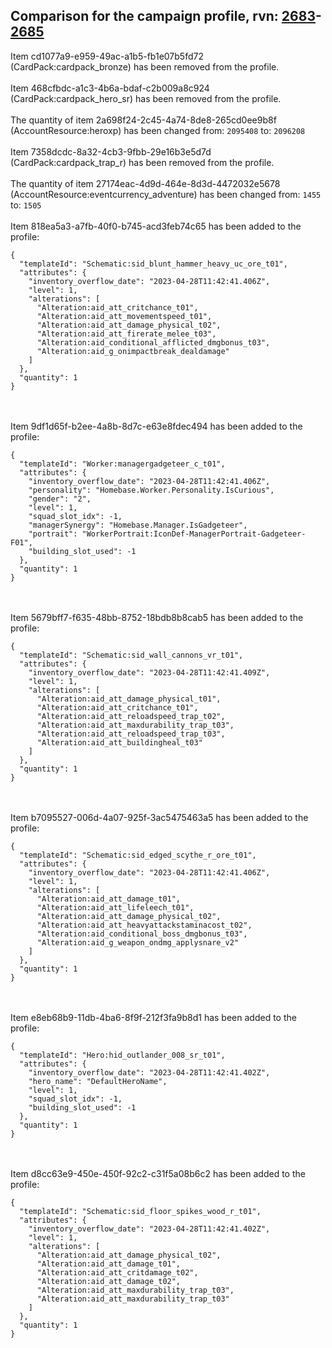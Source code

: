 ## Comparison for the campaign profile, rvn: [2683](https://github.com/PRO100KatYT/FortniteProfileRevisions/tree/main/profiles/campaign/2683%20campaign.json)-[2685](https://github.com/PRO100KatYT/FortniteProfileRevisions/tree/main/profiles/campaign/2685%20campaign.json)

Item cd1077a9-e959-49ac-a1b5-fb1e07b5fd72 (CardPack:cardpack_bronze) has been removed from the profile.
<br><br>
Item 468cfbdc-a1c3-4b6a-bdaf-c2b009a8c924 (CardPack:cardpack_hero_sr) has been removed from the profile.
<br><br>
The quantity of item 2a698f24-2c45-4a74-8de8-265cd0ee9b8f (AccountResource:heroxp) has been changed from: `2095408` to: `2096208`
<br><br>
Item 7358dcdc-8a32-4cb3-9fbb-29e16b3e5d7d (CardPack:cardpack_trap_r) has been removed from the profile.
<br><br>
The quantity of item 27174eac-4d9d-464e-8d3d-4472032e5678 (AccountResource:eventcurrency_adventure) has been changed from: `1455` to: `1505`
<br><br>
Item 818ea5a3-a7fb-40f0-b745-acd3feb74c65 has been added to the profile:

```
{
  "templateId": "Schematic:sid_blunt_hammer_heavy_uc_ore_t01",
  "attributes": {
    "inventory_overflow_date": "2023-04-28T11:42:41.406Z",
    "level": 1,
    "alterations": [
      "Alteration:aid_att_critchance_t01",
      "Alteration:aid_att_movementspeed_t01",
      "Alteration:aid_att_damage_physical_t02",
      "Alteration:aid_att_firerate_melee_t03",
      "Alteration:aid_conditional_afflicted_dmgbonus_t03",
      "Alteration:aid_g_onimpactbreak_dealdamage"
    ]
  },
  "quantity": 1
}
```

<br><br>
Item 9df1d65f-b2ee-4a8b-8d7c-e63e8fdec494 has been added to the profile:

```
{
  "templateId": "Worker:managergadgeteer_c_t01",
  "attributes": {
    "inventory_overflow_date": "2023-04-28T11:42:41.406Z",
    "personality": "Homebase.Worker.Personality.IsCurious",
    "gender": "2",
    "level": 1,
    "squad_slot_idx": -1,
    "managerSynergy": "Homebase.Manager.IsGadgeteer",
    "portrait": "WorkerPortrait:IconDef-ManagerPortrait-Gadgeteer-F01",
    "building_slot_used": -1
  },
  "quantity": 1
}
```

<br><br>
Item 5679bff7-f635-48bb-8752-18bdb8b8cab5 has been added to the profile:

```
{
  "templateId": "Schematic:sid_wall_cannons_vr_t01",
  "attributes": {
    "inventory_overflow_date": "2023-04-28T11:42:41.409Z",
    "level": 1,
    "alterations": [
      "Alteration:aid_att_damage_physical_t01",
      "Alteration:aid_att_critchance_t01",
      "Alteration:aid_att_reloadspeed_trap_t02",
      "Alteration:aid_att_maxdurability_trap_t03",
      "Alteration:aid_att_reloadspeed_trap_t03",
      "Alteration:aid_att_buildingheal_t03"
    ]
  },
  "quantity": 1
}
```

<br><br>
Item b7095527-006d-4a07-925f-3ac5475463a5 has been added to the profile:

```
{
  "templateId": "Schematic:sid_edged_scythe_r_ore_t01",
  "attributes": {
    "inventory_overflow_date": "2023-04-28T11:42:41.406Z",
    "level": 1,
    "alterations": [
      "Alteration:aid_att_damage_t01",
      "Alteration:aid_att_lifeleech_t01",
      "Alteration:aid_att_damage_physical_t02",
      "Alteration:aid_att_heavyattackstaminacost_t02",
      "Alteration:aid_conditional_boss_dmgbonus_t03",
      "Alteration:aid_g_weapon_ondmg_applysnare_v2"
    ]
  },
  "quantity": 1
}
```

<br><br>
Item e8eb68b9-11db-4ba6-8f9f-212f3fa9b8d1 has been added to the profile:

```
{
  "templateId": "Hero:hid_outlander_008_sr_t01",
  "attributes": {
    "inventory_overflow_date": "2023-04-28T11:42:41.402Z",
    "hero_name": "DefaultHeroName",
    "level": 1,
    "squad_slot_idx": -1,
    "building_slot_used": -1
  },
  "quantity": 1
}
```

<br><br>
Item d8cc63e9-450e-450f-92c2-c31f5a08b6c2 has been added to the profile:

```
{
  "templateId": "Schematic:sid_floor_spikes_wood_r_t01",
  "attributes": {
    "inventory_overflow_date": "2023-04-28T11:42:41.402Z",
    "level": 1,
    "alterations": [
      "Alteration:aid_att_damage_physical_t02",
      "Alteration:aid_att_damage_t01",
      "Alteration:aid_att_critdamage_t02",
      "Alteration:aid_att_damage_t02",
      "Alteration:aid_att_maxdurability_trap_t03",
      "Alteration:aid_att_maxdurability_trap_t03"
    ]
  },
  "quantity": 1
}
```

<br><br>
